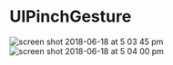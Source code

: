 # UIPinchGesture

![screen shot 2018-06-18 at 5 03 45 pm](https://user-images.githubusercontent.com/16849127/41533791-aa9303e8-7319-11e8-8bef-f9318a81e905.png)
![screen shot 2018-06-18 at 5 04 00 pm](https://user-images.githubusercontent.com/16849127/41533792-aac2e31a-7319-11e8-8bb1-6be4772473ec.png)
